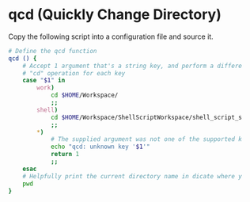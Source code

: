 # qcd (Quickly Change Directory)

Copy the following script into a configuration file and source it.

```bash
# Define the qcd function
qcd () {
    # Accept 1 argument that's a string key, and perform a differe
    # "cd" operation for each key
    case "$1" in
        work)
            cd $HOME/Workspace/
            ;;
        shell)
            cd $HOME/Workspace/ShellScriptWorkspace/shell_script_s
            ;;
        *)
            # The supplied argument was not one of the supported k
            echo "qcd: unknown key '$1'"
            return 1
            ;;
    esac
    # Helpfully print the current directory name in dicate where y
    pwd
}
```